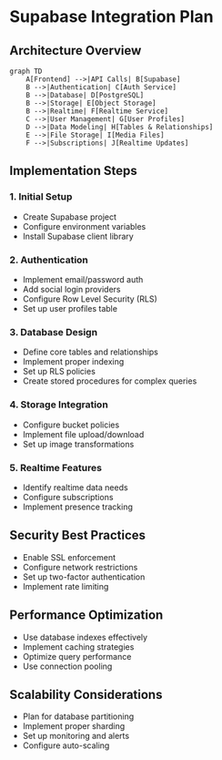 # Supabase Integration Plan

## Architecture Overview

```mermaid
graph TD
    A[Frontend] -->|API Calls| B[Supabase]
    B -->|Authentication| C[Auth Service]
    B -->|Database| D[PostgreSQL]
    B -->|Storage| E[Object Storage]
    B -->|Realtime| F[Realtime Service]
    C -->|User Management| G[User Profiles]
    D -->|Data Modeling| H[Tables & Relationships]
    E -->|File Storage| I[Media Files]
    F -->|Subscriptions| J[Realtime Updates]
```

## Implementation Steps

### 1. Initial Setup
- Create Supabase project
- Configure environment variables
- Install Supabase client library

### 2. Authentication
- Implement email/password auth
- Add social login providers
- Configure Row Level Security (RLS)
- Set up user profiles table

### 3. Database Design
- Define core tables and relationships
- Implement proper indexing
- Set up RLS policies
- Create stored procedures for complex queries

### 4. Storage Integration
- Configure bucket policies
- Implement file upload/download
- Set up image transformations

### 5. Realtime Features
- Identify realtime data needs
- Configure subscriptions
- Implement presence tracking

## Security Best Practices
- Enable SSL enforcement
- Configure network restrictions
- Set up two-factor authentication
- Implement rate limiting

## Performance Optimization
- Use database indexes effectively
- Implement caching strategies
- Optimize query performance
- Use connection pooling

## Scalability Considerations
- Plan for database partitioning
- Implement proper sharding
- Set up monitoring and alerts
- Configure auto-scaling